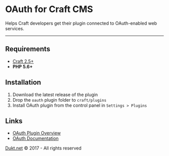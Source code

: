 # OAuth for Craft CMS

Helps Craft developers get their plugin connected to OAuth-enabled web services.

-------------------------------------------

## Requirements

- [Craft 2.5+](http://craftcms.com/)
- **PHP 5.6+**

## Installation

1. Download the latest release of the plugin
2. Drop the `oauth` plugin folder to `craft/plugins`
3. Install OAuth plugin from the control panel in `Settings > Plugins`

## Links

- [OAuth Plugin Overview](https://dukt.net/craft/oauth/)
- [OAuth Documentation](https://dukt.net/craft/oauth/docs)

[Dukt.net](https://dukt.net/) © 2017 - All rights reserved